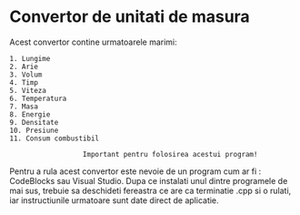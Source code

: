 #                                         Convertor de unitati de masura
Acest convertor contine urmatoarele marimi:

    1. Lungime
    2. Arie
    3. Volum
    4. Timp
    5. Viteza
    6. Temperatura
    7. Masa
    8. Energie
    9. Densitate
    10. Presiune
    11. Consum combustibil

                      Important pentru folosirea acestui program!
Pentru a rula acest convertor este nevoie de un program cum ar fi : CodeBlocks sau Visual Studio.
Dupa ce instalati unul dintre programele de mai sus, trebuie sa deschideti fereastra ce are ca terminatie .cpp si o rulati, iar instructiunile urmatoare sunt date direct de aplicatie.
